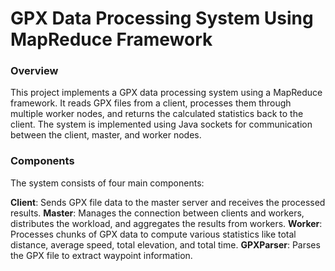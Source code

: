 # GPX Data Processing System Using MapReduce Framework
### Overview
This project implements a GPX data processing system using a MapReduce framework. It reads GPX files from a client, processes them through multiple worker nodes, and returns the calculated statistics back to the client. The system is implemented using Java sockets for communication between the client, master, and worker nodes.

### Components
The system consists of four main components:

**Client**: Sends GPX file data to the master server and receives the processed results.
**Master**: Manages the connection between clients and workers, distributes the workload, and aggregates the results from workers.
**Worker**: Processes chunks of GPX data to compute various statistics like total distance, average speed, total elevation, and total time.
**GPXParser**: Parses the GPX file to extract waypoint information.
